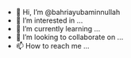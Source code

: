 - 👋 Hi, I’m @bahriayubaminnullah
- 👀 I’m interested in ...
- 🌱 I’m currently learning ...
- 💞️ I’m looking to collaborate on ...
- 📫 How to reach me ...

<!---
bahriayubaminnullah/bahriayubaminnullah is a ✨ special ✨ repository because its `README.md` (this file) appears on your GitHub profile.
You can click the Preview link to take a look at your changes.
--->
